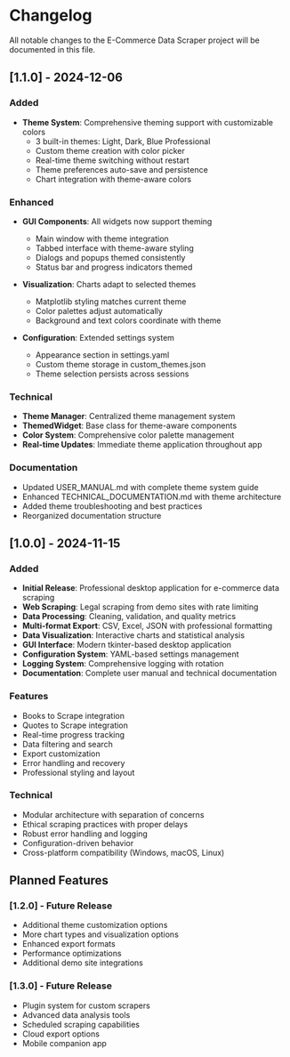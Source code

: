 # Changelog

All notable changes to the E-Commerce Data Scraper project will be documented in this file.

## [1.1.0] - 2024-12-06

### Added
- **Theme System**: Comprehensive theming support with customizable colors
  - 3 built-in themes: Light, Dark, Blue Professional
  - Custom theme creation with color picker
  - Real-time theme switching without restart
  - Theme preferences auto-save and persistence
  - Chart integration with theme-aware colors

### Enhanced
- **GUI Components**: All widgets now support theming
  - Main window with theme integration
  - Tabbed interface with theme-aware styling
  - Dialogs and popups themed consistently
  - Status bar and progress indicators themed

- **Visualization**: Charts adapt to selected themes
  - Matplotlib styling matches current theme
  - Color palettes adjust automatically
  - Background and text colors coordinate with theme

- **Configuration**: Extended settings system
  - Appearance section in settings.yaml
  - Custom theme storage in custom_themes.json
  - Theme selection persists across sessions

### Technical
- **Theme Manager**: Centralized theme management system
- **ThemedWidget**: Base class for theme-aware components
- **Color System**: Comprehensive color palette management
- **Real-time Updates**: Immediate theme application throughout app

### Documentation
- Updated USER_MANUAL.md with complete theme system guide
- Enhanced TECHNICAL_DOCUMENTATION.md with theme architecture
- Added theme troubleshooting and best practices
- Reorganized documentation structure

## [1.0.0] - 2024-11-15

### Added
- **Initial Release**: Professional desktop application for e-commerce data scraping
- **Web Scraping**: Legal scraping from demo sites with rate limiting
- **Data Processing**: Cleaning, validation, and quality metrics
- **Multi-format Export**: CSV, Excel, JSON with professional formatting
- **Data Visualization**: Interactive charts and statistical analysis
- **GUI Interface**: Modern tkinter-based desktop application
- **Configuration System**: YAML-based settings management
- **Logging System**: Comprehensive logging with rotation
- **Documentation**: Complete user manual and technical documentation

### Features
- Books to Scrape integration
- Quotes to Scrape integration
- Real-time progress tracking
- Data filtering and search
- Export customization
- Error handling and recovery
- Professional styling and layout

### Technical
- Modular architecture with separation of concerns
- Ethical scraping practices with proper delays
- Robust error handling and logging
- Configuration-driven behavior
- Cross-platform compatibility (Windows, macOS, Linux)

## Planned Features

### [1.2.0] - Future Release
- Additional theme customization options
- More chart types and visualization options
- Enhanced export formats
- Performance optimizations
- Additional demo site integrations

### [1.3.0] - Future Release
- Plugin system for custom scrapers
- Advanced data analysis tools
- Scheduled scraping capabilities
- Cloud export options
- Mobile companion app